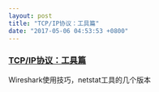 ```yaml
---
layout: post
title: "TCP/IP协议：工具篇"
date: "2017-05-06 04:53:53 +0800"
---
```


### [TCP/IP协议：工具篇](tools)
Wireshark使用技巧，netstat工具的几个版本
